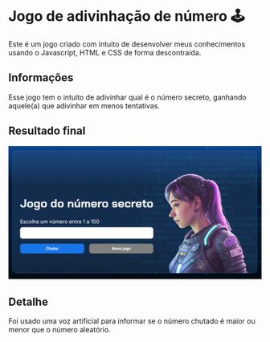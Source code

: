 # Jogo de adivinhação de número 🕹
Este é um jogo criado com intuito de desenvolver meus conhecimentos usando o Javascript, HTML e CSS de forma descontraida.

## Informações
Esse jogo tem o intuito de adivinhar qual é o número secreto, ganhando aquele(a) que adivinhar em menos tentativas.

## Resultado final
![PNG do Jogo](https://github.com/Igor-raphael/Jogo-do-numero-secreto-JS/blob/main/PNG%20do%20Jogo.png)

## Detalhe
Foi usado uma voz artificial para informar se o número chutado é maior ou menor que o número aleatório.
